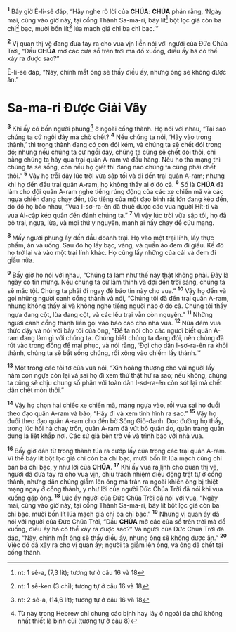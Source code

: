 <sup><b>1</b></sup> Bấy giờ Ê-li-sê đáp, “Hãy nghe rõ lời của **CHÚA**: **CHÚA** phán rằng, ‘Ngày mai, cũng vào giờ này, tại cổng Thành Sa-ma-ri, bảy lít[^1-effd5b45-f1ac-40ee-8913-0cd8aaf3b916] bột lọc giá còn ba chỉ[^2-effd5b45-f1ac-40ee-8913-0cd8aaf3b916] bạc, mười bốn lít[^3-effd5b45-f1ac-40ee-8913-0cd8aaf3b916] lúa mạch giá chỉ ba chỉ bạc.’”

<sup><b>2</b></sup> Vị quan thị vệ đang đưa tay ra cho vua vịn liền nói với người của Đức Chúa Trời, “Dầu **CHÚA** mở các cửa sổ trên trời mà đổ xuống, điều ấy há có thể xảy ra được sao?”

Ê-li-sê đáp, “Này, chính mắt ông sẽ thấy điều ấy, nhưng ông sẽ không được ăn.”

# Sa-ma-ri Được Giải Vây
<sup><b>3</b></sup> Khi ấy có bốn người phung[^4-effd5b45-f1ac-40ee-8913-0cd8aaf3b916] ở ngoài cổng thành. Họ nói với nhau, “Tại sao chúng ta cứ ngồi đây mà chờ chết? <sup><b>4</b></sup> Nếu chúng ta nói, ‘Hãy vào trong thành,’ thì trong thành đang có cơn đói kém, và chúng ta sẽ chết đói trong đó; nhưng nếu chúng ta cứ ngồi đây, chúng ta cũng sẽ chết đói thôi, chi bằng chúng ta hãy qua trại quân A-ram và đầu hàng. Nếu họ tha mạng thì chúng ta sẽ sống, còn nếu họ giết thì đàng nào chúng ta cũng phải chết thôi.” <sup><b>5</b></sup> Vậy họ trỗi dậy lúc trời vừa sập tối và đi đến trại quân A-ram; nhưng khi họ đến đầu trại quân A-ram, họ không thấy ai ở đó cả. <sup><b>6</b></sup> Số là **CHÚA** đã làm cho đội quân A-ram nghe tiếng rúng động của các xe chiến mã và các ngựa chiến đang chạy đến, tức tiếng của một đạo binh rất lớn đang kéo đến, do đó họ bảo nhau, “Vua I-sơ-ra-ên đã thuê được các vua người Hít-ti và vua Ai-cập kéo quân đến đánh chúng ta.” <sup><b>7</b></sup> Vì vậy lúc trời vừa sập tối, họ đã bỏ trại, ngựa, lừa, và mọi thứ y nguyên, mạnh ai nấy chạy để cứu mạng.

<sup><b>8</b></sup> Mấy người phung ấy đến đầu doanh trại. Họ vào một trại lính, lấy thực phẩm, ăn và uống. Sau đó họ lấy bạc, vàng, và quần áo đem đi giấu. Kế đó họ trở lại và vào một trại lính khác. Họ cũng lấy những của cải và đem đi giấu nữa.

<sup><b>9</b></sup> Bấy giờ họ nói với nhau, “Chúng ta làm như thế này thật không phải. Đây là ngày có tin mừng. Nếu chúng ta cứ làm thinh và đợi đến trời sáng, chúng ta sẽ mắc tội. Chúng ta phải đi ngay để báo tin này cho vua.” <sup><b>10</b></sup> Vậy họ đến và gọi những người canh cổng thành và nói, “Chúng tôi đã đến trại quân A-ram, nhưng không thấy ai và không nghe tiếng người nào ở đó cả. Chúng tôi thấy ngựa đang cột, lừa đang cột, và các lều trại vẫn còn nguyên.” <sup><b>11</b></sup> Những người canh cổng thành liền gọi vào báo cáo cho nhà vua. <sup><b>12</b></sup> Nửa đêm vua thức dậy và nói với bầy tôi của ông, “Để ta nói cho các ngươi biết quân A-ram đang làm gì với chúng ta. Chúng biết chúng ta đang đói, nên chúng đã rút vào trong đồng để mai phục, và nói rằng, ‘Đợi cho dân I-sơ-ra-ên ra khỏi thành, chúng ta sẽ bắt sống chúng, rồi xông vào chiếm lấy thành.’”

<sup><b>13</b></sup> Một trong các tôi tớ của vua nói, “Xin hoàng thượng cho vài người lấy năm con ngựa còn lại và sai họ đi xem thử thật hư ra sao; nếu không, chúng ta cũng sẽ chịu chung số phận với toàn dân I-sơ-ra-ên còn sót lại mà chết dần chết mòn thôi.”

<sup><b>14</b></sup> Vậy họ chọn hai chiếc xe chiến mã, máng ngựa vào, rồi vua sai họ đuổi theo đạo quân A-ram và bảo, “Hãy đi và xem tình hình ra sao.” <sup><b>15</b></sup> Vậy họ đuổi theo đạo quân A-ram cho đến bờ Sông Giô-đanh. Dọc đường họ thấy, trong lúc hối hả chạy trốn, quân A-ram đã vứt bỏ quần áo, quân trang quân dụng la liệt khắp nơi. Các sứ giả bèn trở về và trình báo với nhà vua.

<sup><b>16</b></sup> Bấy giờ dân từ trong thành túa ra cướp lấy của trong các trại quân A-ram. Vì thế bảy lít bột lọc giá chỉ còn ba chỉ bạc, mười bốn lít lúa mạch cũng chỉ bán ba chỉ bạc, y như lời của **CHÚA**. <sup><b>17</b></sup> Khi ấy vua ra lịnh cho quan thị vệ, người đã đưa tay ra cho vua vịn, chịu trách nhiệm điều động trật tự ở cổng thành, nhưng dân chúng giẫm lên ông mà tràn ra ngoài khiến ông bị thiệt mạng ngay ở cổng thành, y như lời của người Đức Chúa Trời đã nói khi vua xuống gặp ông. <sup><b>18</b></sup> Lúc ấy người của Đức Chúa Trời đã nói với vua, “Ngày mai, cũng vào giờ này, tại cổng Thành Sa-ma-ri, bảy lít bột lọc giá còn ba chỉ bạc, mười bốn lít lúa mạch giá chỉ ba chỉ bạc.” <sup><b>19</b></sup> Nhưng vị quan ấy đã nói với người của Đức Chúa Trời, “Dầu **CHÚA** mở các cửa sổ trên trời mà đổ xuống, điều ấy há có thể xảy ra được sao?” Và người của Đức Chúa Trời đã đáp, “Này, chính mắt ông sẽ thấy điều ấy, nhưng ông sẽ không được ăn.” <sup><b>20</b></sup> Việc đó đã xảy ra cho vị quan ấy; người ta giẫm lên ông, và ông đã chết tại cổng thành.

[^1-effd5b45-f1ac-40ee-8913-0cd8aaf3b916]: nt: 1 sê-a, (7,3 lít); tương tự ở câu 16 và 18
[^2-effd5b45-f1ac-40ee-8913-0cd8aaf3b916]: nt: 1 sê-ken (3 chỉ); tương tự ở câu 16 và 18
[^3-effd5b45-f1ac-40ee-8913-0cd8aaf3b916]: nt: 2 sê-a, (14,6 lít); tương tự ở câu 16 và 18
[^4-effd5b45-f1ac-40ee-8913-0cd8aaf3b916]: Từ này trong Hebrew chỉ chung các bịnh hay lây ở ngoài da chứ không nhất thiết là bịnh cùi (tương tự ở câu 8)